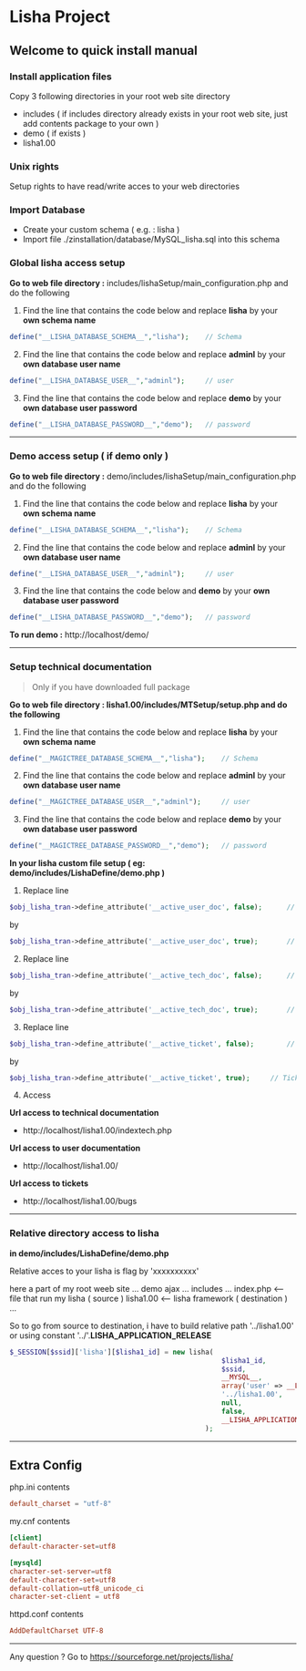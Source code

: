 # Lisha Project

## Welcome to quick install manual

### Install application files

Copy 3 following directories in your root web site directory

- includes ( if includes directory already exists in your root web site, just add contents package to your own )
- demo ( if exists )
- lisha1.00

### Unix rights

Setup rights to have read/write acces to your web directories

### Import Database

- Create your custom schema ( e.g. : lisha )
- Import file ./zinstallation/database/MySQL_lisha.sql into this schema

### Global lisha access setup

**Go to web file directory :** includes/lishaSetup/main_configuration.php and do the following

1. Find the line that contains the code below and replace **lisha** by your **own schema name**
```php
define("__LISHA_DATABASE_SCHEMA__","lisha");	// Schema
```

2. Find the line that contains the code below and replace **adminl** by your **own database user name**
```php
define("__LISHA_DATABASE_USER__","adminl");		// user
```

3. Find the line that contains the code below and replace **demo** by your **own database user password**
```php
define("__LISHA_DATABASE_PASSWORD__","demo");	// password
```

---

### Demo access setup ( if demo only )

**Go to web file directory :** demo/includes/lishaSetup/main_configuration.php and do the following

1. Find the line that contains the code below and replace **lisha** by your **own schema name**
```php
define("__LISHA_DATABASE_SCHEMA__","lisha");	// Schema
```

2. Find the line that contains the code below and replace **adminl** by your **own database user name**
```php
define("__LISHA_DATABASE_USER__","adminl");		// user
```

3. Find the line that contains the code below and **demo** by your **own database user password**
```php
define("__LISHA_DATABASE_PASSWORD__","demo");	// password
```

**To run demo :**
http://localhost/demo/

---

### Setup technical documentation

> Only if you have downloaded full package


**Go to web file directory : lisha1.00/includes/MTSetup/setup.php and do the following**

1. Find the line that contains the code below and replace **lisha** by your **own schema name**
```php
define("__MAGICTREE_DATABASE_SCHEMA__","lisha");	// Schema
```
	
2. Find the line that contains the code below and replace **adminl** by your **own database user name**
```php
define("__MAGICTREE_DATABASE_USER__","adminl");		// user
```

3. Find the line that contains the code below and replace **demo** by your **own database user password**
```php
define("__MAGICTREE_DATABASE_PASSWORD__","demo");	// password
```

**In your lisha custom file setup ( eg: demo/includes/LishaDefine/demo.php )**

1. Replace line
```php
$obj_lisha_tran->define_attribute('__active_user_doc', false);		// user documentation button
```
by
```php
$obj_lisha_tran->define_attribute('__active_user_doc', true);		// user documentation button
```

2. Replace line
```php
$obj_lisha_tran->define_attribute('__active_tech_doc', false);		// technical documentation button
```
by
```php
$obj_lisha_tran->define_attribute('__active_tech_doc', true);		// technical documentation button
```

3. Replace line
```php
$obj_lisha_tran->define_attribute('__active_ticket', false);		// Tickets link
```
by
```php
$obj_lisha_tran->define_attribute('__active_ticket', true);		// Tickets link
```

4. Access

**Url access to technical documentation**
- http://localhost/lisha1.00/indextech.php

**Url access to user documentation**
- http://localhost/lisha1.00/

**Url access to tickets**
- http://localhost/lisha1.00/bugs

---

### Relative directory access to lisha 

**in demo/includes/LishaDefine/demo.php**

Relative acces to your lisha is flag by 'xxxxxxxxxx'

here a part of my root weeb site
...
demo
	ajax
	...
	includes
	...
	index.php <-- file that run my lisha ( source )
lisha1.00 <-- lisha framework ( destination )
...

So to go from source to destination, i have to build relative path '../lisha1.00' or using constant '../'.__LISHA_APPLICATION_RELEASE__

```php
$_SESSION[$ssid]['lisha'][$lisha1_id] = new lisha(
													$lisha1_id,
													$ssid,
													__MYSQL__,
													array('user' => __LISHA_DATABASE_USER__,'password' => __LISHA_DATABASE_PASSWORD__,'host' => __LISHA_DATABASE_HOST__,'schema' => __LISHA_DATABASE_SCHEMA__),
													'../lisha1.00',
													null,
													false,
													__LISHA_APPLICATION_RELEASE__
												);
```

---

## Extra Config

php.ini contents 
```conf
default_charset = "utf-8"
```

my.cnf contents 
```conf
[client] 
default-character-set=utf8

[mysqld] 
character-set-server=utf8 
default-character-set=utf8 
default-collation=utf8_unicode_ci 
character-set-client = utf8
```

httpd.conf contents 
```conf
AddDefaultCharset UTF-8
```

---

Any question ? Go to https://sourceforge.net/projects/lisha/